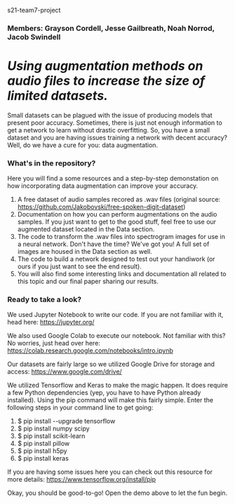s21-team7-project
### Members: Grayson Cordell, Jesse Gailbreath, Noah Norrod, Jacob Swindell
# ***Using augmentation methods on audio files to increase the size of limited datasets.***

  Small datasets can be plagued with the issue of producing models that present poor accuracy. Sometimes, there is just not enough information to get a network to learn without drastic overfitting. So, you have a small dataset and you are having issues training a network with decent accuracy? Well, do we have a cure for you: data augmentation.
### What's in the repository?
  Here you will find a some resources and a step-by-step demonstation on how incorporating data augmentation can improve your accuracy.
  1. A free dataset of audio samples recored as .wav files (original source:  https://github.com/Jakobovski/free-spoken-digit-dataset)
  2. Documentation on how you can perform augmentations on the audio samples.  If you just want to get to the good stuff, feel free to use our augmented dataset located in the Data section.
  3. The code to transform the .wav files into spectrogram images for use in a neural network.  Don't have the time?  We've got you!  A full set of images are housed in the Data section as well.
  4. The code to build a network designed to test out your handiwork (or ours if you just want to see the end result).
  5. You will also find some interesting links and documentation all related to this topic and our final paper sharing our results.
### Ready to take a look?
We used Jupyter Notebook to write our code.  If you are not familiar with it, head here:  https://jupyter.org/

We also used Google Colab to execute our notebook.  Not familiar with this? No worries, just head over here:  https://colab.research.google.com/notebooks/intro.ipynb

Our datasets are fairly large so we utilized Google Drive for storage and access:  https://www.google.com/drive/

We utilized Tensorflow and Keras to make the magic happen.  It does require a few Python dependencies (yep, you have to have Python already installed). Using the pip command will make this fairly simple.  Enter the following steps in your command line to get going:

1.  $ pip install --upgrade tensorflow
2.  $ pip install numpy scipy
3.  $ pip install scikit-learn
4.  $ pip install pillow
5.  $ pip install h5py
6.  $ pip install keras

If you are having some issues here you can check out this resource for more details:  https://www.tensorflow.org/install/pip

Okay, you should be good-to-go! Open the demo above to let the fun begin.
  

